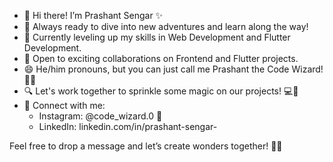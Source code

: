 - 👋 Hi there! I’m Prashant Sengar ✨
- 👀 Always ready to dive into new adventures and learn along the way!
- 🌱 Currently leveling up my skills in Web Development and Flutter Development.
- 💞️ Open to exciting collaborations on Frontend and Flutter projects.
- 😄 He/him pronouns, but you can just call me Prashant the Code Wizard! 🧙‍♂️
- 🔍 Let's work together to sprinkle some magic on our projects! 💻🚀
- 🌟 Connect with me:
  - Instagram: @code_wizard.0 📩
  - LinkedIn: linkedin.com/in/prashant-sengar-

Feel free to drop a message and let’s create wonders together! 🌈✨



